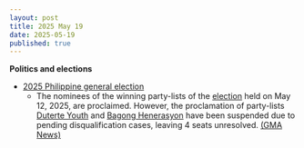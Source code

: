 ```yaml
---
layout: post
title: 2025 May 19
date: 2025-05-19
published: true
---
```



**Politics and elections**

* [2025 Philippine general election](https://en.wikipedia.org/wiki/2025_Philippine_general_election "2025 Philippine general election")
  + The nominees of the winning party-lists of the [election](https://en.wikipedia.org/wiki/2025_Philippine_House_of_Representatives_elections#Party-list_election_2 "2025 Philippine House of Representatives elections") held on May 12, 2025, are proclaimed. However, the proclamation of party-lists [Duterte Youth](https://en.wikipedia.org/wiki/Duterte_Youth "Duterte Youth") and [Bagong Henerasyon](https://en.wikipedia.org/wiki/Bagong_Henerasyon "Bagong Henerasyon") have been suspended due to pending disqualification cases, leaving 4 seats unresolved. [(GMA News)](https://www.gmanetwork.com/news/topstories/nation/946634/52-party-list-groups-proclaimed-as-eleksyon-2025-winners/story/)
